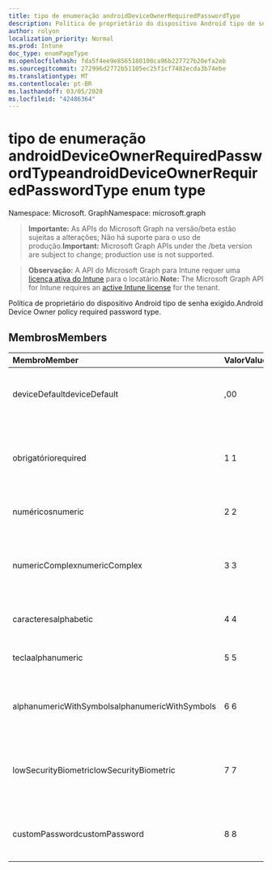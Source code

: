 ```yaml
---
title: tipo de enumeração androidDeviceOwnerRequiredPasswordType
description: Política de proprietário do dispositivo Android tipo de senha exigido.
author: rolyon
localization_priority: Normal
ms.prod: Intune
doc_type: enumPageType
ms.openlocfilehash: fda5f4ee9e8565180100ca96b227727b20efa2eb
ms.sourcegitcommit: 272996d2772b51105ec25f1cf7482ecda3b74ebe
ms.translationtype: MT
ms.contentlocale: pt-BR
ms.lasthandoff: 03/05/2020
ms.locfileid: "42486364"
---
```

# <a name="androiddeviceownerrequiredpasswordtype-enum-type"></a><span data-ttu-id="d80a0-103">tipo de enumeração androidDeviceOwnerRequiredPasswordType</span><span class="sxs-lookup"><span data-stu-id="d80a0-103">androidDeviceOwnerRequiredPasswordType enum type</span></span>

<span data-ttu-id="d80a0-104">Namespace: Microsoft. Graph</span><span class="sxs-lookup"><span data-stu-id="d80a0-104">Namespace: microsoft.graph</span></span>

> <span data-ttu-id="d80a0-105">**Importante:** As APIs do Microsoft Graph na versão/beta estão sujeitas a alterações; Não há suporte para o uso de produção.</span><span class="sxs-lookup"><span data-stu-id="d80a0-105">**Important:** Microsoft Graph APIs under the /beta version are subject to change; production use is not supported.</span></span>

> <span data-ttu-id="d80a0-106">**Observação:** A API do Microsoft Graph para Intune requer uma [licença ativa do Intune](https://go.microsoft.com/fwlink/?linkid=839381) para o locatário.</span><span class="sxs-lookup"><span data-stu-id="d80a0-106">**Note:** The Microsoft Graph API for Intune requires an [active Intune license](https://go.microsoft.com/fwlink/?linkid=839381) for the tenant.</span></span>

<span data-ttu-id="d80a0-107">Política de proprietário do dispositivo Android tipo de senha exigido.</span><span class="sxs-lookup"><span data-stu-id="d80a0-107">Android Device Owner policy required password type.</span></span>

## <a name="members"></a><span data-ttu-id="d80a0-108">Membros</span><span class="sxs-lookup"><span data-stu-id="d80a0-108">Members</span></span>
|<span data-ttu-id="d80a0-109">Membro</span><span class="sxs-lookup"><span data-stu-id="d80a0-109">Member</span></span>|<span data-ttu-id="d80a0-110">Valor</span><span class="sxs-lookup"><span data-stu-id="d80a0-110">Value</span></span>|<span data-ttu-id="d80a0-111">Descrição</span><span class="sxs-lookup"><span data-stu-id="d80a0-111">Description</span></span>|
|:---|:---|:---|
|<span data-ttu-id="d80a0-112">deviceDefault</span><span class="sxs-lookup"><span data-stu-id="d80a0-112">deviceDefault</span></span>|<span data-ttu-id="d80a0-113">,0</span><span class="sxs-lookup"><span data-stu-id="d80a0-113">0</span></span>|<span data-ttu-id="d80a0-114">Valor padrão do dispositivo, sem intenção.</span><span class="sxs-lookup"><span data-stu-id="d80a0-114">Device default value, no intent.</span></span>|
|<span data-ttu-id="d80a0-115">obrigatório</span><span class="sxs-lookup"><span data-stu-id="d80a0-115">required</span></span>|<span data-ttu-id="d80a0-116">1 </span><span class="sxs-lookup"><span data-stu-id="d80a0-116">1</span></span>|<span data-ttu-id="d80a0-117">Deve haver uma senha definida, mas não há restrições no tipo.</span><span class="sxs-lookup"><span data-stu-id="d80a0-117">There must be a password set, but there are no restrictions on type.</span></span>|
|<span data-ttu-id="d80a0-118">numéricos</span><span class="sxs-lookup"><span data-stu-id="d80a0-118">numeric</span></span>|<span data-ttu-id="d80a0-119">2 </span><span class="sxs-lookup"><span data-stu-id="d80a0-119">2</span></span>|<span data-ttu-id="d80a0-120">Pelo menos numérico.</span><span class="sxs-lookup"><span data-stu-id="d80a0-120">At least numeric.</span></span>|
|<span data-ttu-id="d80a0-121">numericComplex</span><span class="sxs-lookup"><span data-stu-id="d80a0-121">numericComplex</span></span>|<span data-ttu-id="d80a0-122">3 </span><span class="sxs-lookup"><span data-stu-id="d80a0-122">3</span></span>|<span data-ttu-id="d80a0-123">Pelo menos numérico sem sequências de repetição ou ordenadas.</span><span class="sxs-lookup"><span data-stu-id="d80a0-123">At least numeric with no repeating or ordered sequences.</span></span>|
|<span data-ttu-id="d80a0-124">caracteres</span><span class="sxs-lookup"><span data-stu-id="d80a0-124">alphabetic</span></span>|<span data-ttu-id="d80a0-125">4 </span><span class="sxs-lookup"><span data-stu-id="d80a0-125">4</span></span>|<span data-ttu-id="d80a0-126">Pelo menos a senha alfabética.</span><span class="sxs-lookup"><span data-stu-id="d80a0-126">At least alphabetic password.</span></span>|
|<span data-ttu-id="d80a0-127">tecla</span><span class="sxs-lookup"><span data-stu-id="d80a0-127">alphanumeric</span></span>|<span data-ttu-id="d80a0-128">5 </span><span class="sxs-lookup"><span data-stu-id="d80a0-128">5</span></span>|<span data-ttu-id="d80a0-129">Pelo menos a senha alfanumérica</span><span class="sxs-lookup"><span data-stu-id="d80a0-129">At least alphanumeric password</span></span>|
|<span data-ttu-id="d80a0-130">alphanumericWithSymbols</span><span class="sxs-lookup"><span data-stu-id="d80a0-130">alphanumericWithSymbols</span></span>|<span data-ttu-id="d80a0-131">6 </span><span class="sxs-lookup"><span data-stu-id="d80a0-131">6</span></span>|<span data-ttu-id="d80a0-132">Pelo menos alfanumérico com símbolos.</span><span class="sxs-lookup"><span data-stu-id="d80a0-132">At least alphanumeric with symbols.</span></span>|
|<span data-ttu-id="d80a0-133">lowSecurityBiometric</span><span class="sxs-lookup"><span data-stu-id="d80a0-133">lowSecurityBiometric</span></span>|<span data-ttu-id="d80a0-134">7 </span><span class="sxs-lookup"><span data-stu-id="d80a0-134">7</span></span>|<span data-ttu-id="d80a0-135">Senha com base em Biometria de segurança baixa necessária.</span><span class="sxs-lookup"><span data-stu-id="d80a0-135">Low security biometrics based password required.</span></span>|
|<span data-ttu-id="d80a0-136">customPassword</span><span class="sxs-lookup"><span data-stu-id="d80a0-136">customPassword</span></span>|<span data-ttu-id="d80a0-137">8 </span><span class="sxs-lookup"><span data-stu-id="d80a0-137">8</span></span>|<span data-ttu-id="d80a0-138">Senha personalizada definida pelo administrador.</span><span class="sxs-lookup"><span data-stu-id="d80a0-138">Custom password set by the admin.</span></span>|



